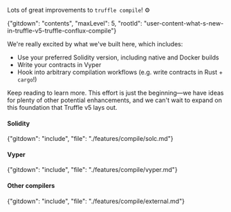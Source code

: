 Lots of great improvements to `truffle compile`! :gear:

{"gitdown": "contents", "maxLevel": 5, "rootId": "user-content-what-s-new-in-truffle-v5-truffle-conflux-compile"}

We're really excited by what we've built here, which includes:

- Use your preferred Solidity version, including native and Docker builds
- Write your contracts in Vyper
- Hook into arbitrary compilation workflows (e.g. write contracts in Rust + `cargo`!)

Keep reading to learn more. This effort is just the beginning—we have ideas
for plenty of other potential enhancements, and we can't wait to expand on this
foundation that Truffle v5 lays out.

#### Solidity

{"gitdown": "include", "file": "./features/compile/solc.md"}

#### Vyper

{"gitdown": "include", "file": "./features/compile/vyper.md"}

#### Other compilers

{"gitdown": "include", "file": "./features/compile/external.md"}


